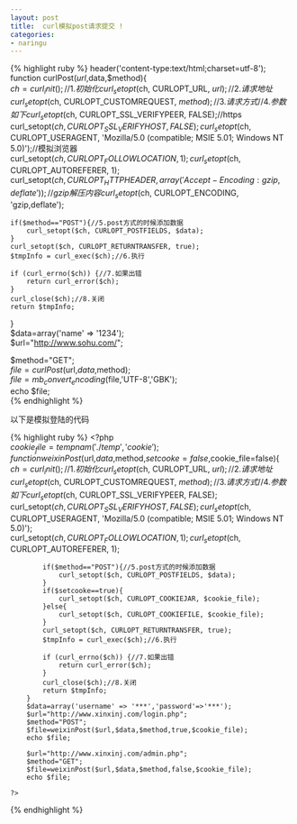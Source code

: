 ```yaml
---
layout: post
title:  curl模拟post请求提交 !
categories:
- naringu
---
```




{% highlight ruby %}
header('content-type:text/html;charset=utf-8');    
function curlPost($url,$data,$method){    
    $ch = curl_init();   //1.初始化    
    curl_setopt($ch, CURLOPT_URL, $url); //2.请求地址    
    curl_setopt($ch, CURLOPT_CUSTOMREQUEST, $method);//3.请求方式    
    //4.参数如下    
    curl_setopt($ch, CURLOPT_SSL_VERIFYPEER, FALSE);//https    
    curl_setopt($ch, CURLOPT_SSL_VERIFYHOST, FALSE);    
    curl_setopt($ch, CURLOPT_USERAGENT, 'Mozilla/5.0 (compatible; MSIE 5.01; Windows NT 5.0)');//模拟浏览器    
    curl_setopt($ch, CURLOPT_FOLLOWLOCATION, 1);    
    curl_setopt($ch, CURLOPT_AUTOREFERER, 1);    
        curl_setopt($ch, CURLOPT_HTTPHEADER,array('Accept-Encoding: gzip, deflate'));//gzip解压内容    
        curl_setopt($ch, CURLOPT_ENCODING, 'gzip,deflate');    
        
    if($method=="POST"){//5.post方式的时候添加数据    
        curl_setopt($ch, CURLOPT_POSTFIELDS, $data);    
    }    
    curl_setopt($ch, CURLOPT_RETURNTRANSFER, true);    
    $tmpInfo = curl_exec($ch);//6.执行    
    
    if (curl_errno($ch)) {//7.如果出错    
        return curl_error($ch);    
    }    
    curl_close($ch);//8.关闭    
    return $tmpInfo;    
}    
$data=array('name' => '1234');    
$url="http://www.sohu.com/";    
    
$method="GET";    
$file=curlPost($url,$data,$method);    
$file=mb_convert_encoding($file,'UTF-8','GBK');    
echo $file;  
{% endhighlight %}


以下是模拟登陆的代码


{% highlight ruby %}
    <?php      
        $cookie_file = tempnam('./temp','cookie');      
        function weixinPost($url,$data,$method,$setcooke=false,$cookie_file=false){      
            $ch = curl_init();   //1.初始化      
            curl_setopt($ch, CURLOPT_URL, $url); //2.请求地址      
            curl_setopt($ch, CURLOPT_CUSTOMREQUEST, $method);//3.请求方式      
            //4.参数如下          
            curl_setopt($ch, CURLOPT_SSL_VERIFYPEER, FALSE);      
            curl_setopt($ch, CURLOPT_SSL_VERIFYHOST, FALSE);      
            curl_setopt($ch, CURLOPT_USERAGENT, 'Mozilla/5.0 (compatible; MSIE 5.01; Windows NT 5.0)');      
            curl_setopt($ch, CURLOPT_FOLLOWLOCATION, 1);      
            curl_setopt($ch, CURLOPT_AUTOREFERER, 1);      
                  
            if($method=="POST"){//5.post方式的时候添加数据         
                curl_setopt($ch, CURLOPT_POSTFIELDS, $data);      
            }      
            if($setcooke==true){      
                curl_setopt($ch, CURLOPT_COOKIEJAR, $cookie_file);      
            }else{      
                curl_setopt($ch, CURLOPT_COOKIEFILE, $cookie_file);      
            }      
            curl_setopt($ch, CURLOPT_RETURNTRANSFER, true);      
            $tmpInfo = curl_exec($ch);//6.执行      
          
            if (curl_errno($ch)) {//7.如果出错      
                return curl_error($ch);      
            }      
            curl_close($ch);//8.关闭      
            return $tmpInfo;      
        }      
        $data=array('username' => '***','password'=>'***');      
        $url="http://www.xinxinj.com/login.php";      
        $method="POST";      
        $file=weixinPost($url,$data,$method,true,$cookie_file);      
        echo $file;      
                  
        $url="http://www.xinxinj.com/admin.php";      
        $method="GET";      
        $file=weixinPost($url,$data,$method,false,$cookie_file);      
        echo $file;      
                  
    ?>      
{% endhighlight %}

